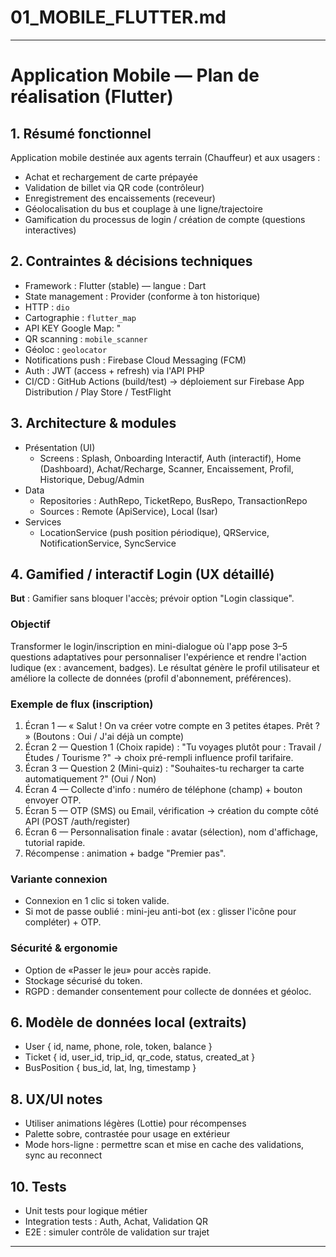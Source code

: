 # 01_MOBILE_FLUTTER.md

---

# Application Mobile — Plan de réalisation (Flutter)

## 1. Résumé fonctionnel
Application mobile destinée aux agents terrain (Chauffeur) et aux usagers :
- Achat et rechargement de carte prépayée
- Validation de billet via QR code (contrôleur)
- Enregistrement des encaissements (receveur)
- Géolocalisation du bus et couplage à une ligne/trajectoire
- Gamification du processus de login / création de compte (questions interactives)

## 2. Contraintes & décisions techniques
- Framework : Flutter (stable) — langue : Dart
- State management : Provider (conforme à ton historique)
- HTTP : `dio`
- Cartographie : `flutter_map`
- API KEY Google Map: "
- QR scanning : `mobile_scanner`
- Géoloc : `geolocator`
- Notifications push : Firebase Cloud Messaging (FCM)
- Auth : JWT (access + refresh) via l'API PHP
- CI/CD : GitHub Actions (build/test) -> déploiement sur Firebase App Distribution / Play Store / TestFlight

## 3. Architecture & modules
- Présentation (UI)
  - Screens : Splash, Onboarding Interactif, Auth (interactif), Home (Dashboard), Achat/Recharge, Scanner, Encaissement, Profil, Historique, Debug/Admin
- Data
  - Repositories : AuthRepo, TicketRepo, BusRepo, TransactionRepo
  - Sources : Remote (ApiService), Local (Isar)
- Services
  - LocationService (push position périodique), QRService, NotificationService, SyncService

## 4. Gamified / interactif Login (UX détaillé)
**But** : Gamifier sans bloquer l'accès; prévoir option "Login classique".

### Objectif
Transformer le login/inscription en mini-dialogue où l'app pose 3–5 questions adaptatives pour personnaliser l'expérience et rendre l'action ludique (ex : avancement, badges). Le résultat génère le profil utilisateur et améliore la collecte de données (profil d'abonnement, préférences).

### Exemple de flux (inscription)
1. Écran 1 — « Salut ! On va créer votre compte en 3 petites étapes. Prêt ? » (Boutons : Oui / J'ai déjà un compte)
2. Écran 2 — Question 1 (Choix rapide) : "Tu voyages plutôt pour : Travail / Études / Tourisme ?" → choix pré-rempli influence profil tarifaire.
3. Écran 3 — Question 2 (Mini-quiz) : "Souhaites-tu recharger ta carte automatiquement ?" (Oui / Non)
4. Écran 4 — Collecte d'info : numéro de téléphone (champ) + bouton envoyer OTP.
5. Écran 5 — OTP (SMS) ou Email, vérification → création du compte côté API (POST /auth/register)
6. Écran 6 — Personnalisation finale : avatar (sélection), nom d'affichage, tutorial rapide.
7. Récompense : animation + badge "Premier pas".

### Variante connexion
- Connexion en 1 clic si token valide.
- Si mot de passe oublié : mini-jeu anti-bot (ex : glisser l'icône pour compléter) + OTP.

### Sécurité & ergonomie
- Option de «Passer le jeu» pour accès rapide.
- Stockage sécurisé du token.
- RGPD : demander consentement pour collecte de données et géoloc.

## 6. Modèle de données local (extraits)
- User { id, name, phone, role, token, balance }
- Ticket { id, user_id, trip_id, qr_code, status, created_at }
- BusPosition { bus_id, lat, lng, timestamp }


## 8. UX/UI notes
- Utiliser animations légères (Lottie) pour récompenses
- Palette sobre, contrastée pour usage en extérieur
- Mode hors-ligne : permettre scan et mise en cache des validations, sync au reconnect


## 10. Tests
- Unit tests pour logique métier
- Integration tests : Auth, Achat, Validation QR
- E2E : simuler contrôle de validation sur trajet

---
